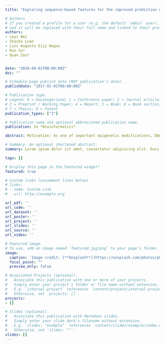 ```yaml
---
title: "Exploring sequence-based features for the improved prediction of DNA N4-methylcytosine sites in multiple species"

# Authors
# If you created a profile for a user (e.g. the default `admin` user), write the username (folder name) here 
# and it will be replaced with their full name and linked to their profile.
authors:
- Leyi Wei
- Shasha Luan
- Luis Augusto Eijy Nagai
- Ran Su*
- Quan Zou*


date: "2018-09-01T00:00:00Z"
doi: ""

# Schedule page publish date (NOT publication's date).
publishDate: "2017-01-01T00:00:00Z"

# Publication type.
# Legend: 0 = Uncategorized; 1 = Conference paper; 2 = Journal article;
# 3 = Preprint / Working Paper; 4 = Report; 5 = Book; 6 = Book section;
# 7 = Thesis; 8 = Patent
publication_types: ["2"]

# Publication name and optional abbreviated publication name.
publication: In *Bioinformatics*

abstract: Motivation: As one of important epigenetic modifications, DNA N4-methylcytosine (4mC) is recently shown to play crucial roles in restriction-modification systems. For better understanding of their functional mechanisms, it is fundamentally important to identify 4mCmodification.Machine learning methods have recently emerged as an effective and efficient approach for the high-throughput identification of 4mC sites, although high predictive error rates are still challenging for existing methods. Therefore, it is highly desirable to develop a computational method to more accurately identify m4C sites. Results: In this study, we propose a machine learning based predictor, namely 4mcPred-SVM, for the genome-wide detection of DNA 4mC sites. In this predictor, we present a new feature representation algorithm that sufficiently exploits sequence based information. To improve the feature representation ability, we use a two-step feature optimization strategy, thereby obtaining the most representative features. Using the resulting features and Support Vector Machine (SVM), we adaptively train the optimal models for different species. Comparative results on benchmark datasets from six species indicate that our predictor is able to achieve generally better performance in predicting 4mC sites as compared to the state-of-the-art predictors. Importantly, the sequence-based features can reliably and robust predict 4mC sites, facilitating the discovery of potentially important sequence characteristics for the prediction of 4mC sites. Availability and implementation, The user friendly webserver that implements the proposed 4mcPred-SVM is well established, and is freely accessible at http//server.malab.cn/4mcPred-SVM. 

# Summary. An optional shortened abstract.
summary: Lorem ipsum dolor sit amet, consectetur adipiscing elit. Duis posuere tellus ac convallis placerat. Proin tincidunt magna sed ex sollicitudin condimentum.

tags: []

# Display this page in the Featured widget?
featured: true

# Custom links (uncomment lines below)
# links:
# - name: Custom Link
#   url: http://example.org

url_pdf: ''
url_code: ''
url_dataset: ''
url_poster: ''
url_project: ''
url_slides: ''
url_source: ''
url_video: ''

# Featured image
# To use, add an image named `featured.jpg/png` to your page's folder. 
image:
  caption: 'Image credit: [**Unsplash**](https://unsplash.com/photos/pLCdAaMFLTE)'
  focal_point: ""
  preview_only: false

# Associated Projects (optional).
#   Associate this publication with one or more of your projects.
#   Simply enter your project's folder or file name without extension.
#   E.g. `internal-project` references `content/project/internal-project/index.md`.
#   Otherwise, set `projects: []`.
projects:
- []

# Slides (optional).
#   Associate this publication with Markdown slides.
#   Simply enter your slide deck's filename without extension.
#   E.g. `slides: "example"` references `content/slides/example/index.md`.
#   Otherwise, set `slides: ""`.
slides: []
---
```


